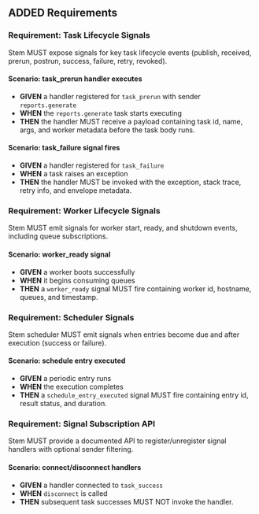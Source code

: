 ## ADDED Requirements
### Requirement: Task Lifecycle Signals
Stem MUST expose signals for key task lifecycle events (publish, received, prerun, postrun, success, failure, retry, revoked).

#### Scenario: task_prerun handler executes
- **GIVEN** a handler registered for `task_prerun` with sender `reports.generate`
- **WHEN** the `reports.generate` task starts executing
- **THEN** the handler MUST receive a payload containing task id, name, args, and worker metadata before the task body runs.

#### Scenario: task_failure signal fires
- **GIVEN** a handler registered for `task_failure`
- **WHEN** a task raises an exception
- **THEN** the handler MUST be invoked with the exception, stack trace, retry info, and envelope metadata.

### Requirement: Worker Lifecycle Signals
Stem MUST emit signals for worker start, ready, and shutdown events, including queue subscriptions.

#### Scenario: worker_ready signal
- **GIVEN** a worker boots successfully
- **WHEN** it begins consuming queues
- **THEN** a `worker_ready` signal MUST fire containing worker id, hostname, queues, and timestamp.

### Requirement: Scheduler Signals
Stem scheduler MUST emit signals when entries become due and after execution (success or failure).

#### Scenario: schedule entry executed
- **GIVEN** a periodic entry runs
- **WHEN** the execution completes
- **THEN** a `schedule_entry_executed` signal MUST fire containing entry id, result status, and duration.

### Requirement: Signal Subscription API
Stem MUST provide a documented API to register/unregister signal handlers with optional sender filtering.

#### Scenario: connect/disconnect handlers
- **GIVEN** a handler connected to `task_success`
- **WHEN** `disconnect` is called
- **THEN** subsequent task successes MUST NOT invoke the handler.
